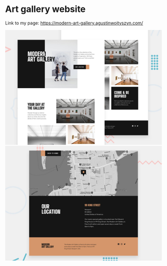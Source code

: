 #  Art gallery website

Link to my page: https://modern-art-gallery.agustinwojtyszyn.com/

![Design preview for the Art gallery website coding challenge](./preview.jpg)
![Design preview for the Art gallery website coding challenge](./art-gallery.jpg)



